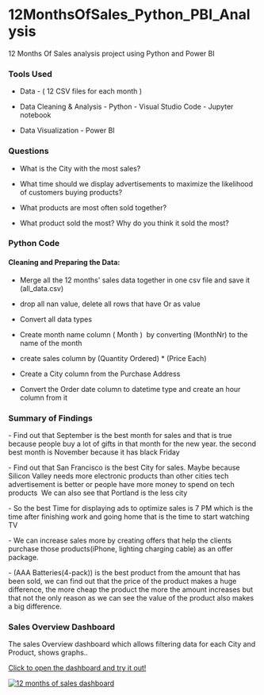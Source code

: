 # 12MonthsOfSales_Python_PBI_Analysis
12 Months Of Sales analysis project using Python and Power BI

<h3>Tools Used</h3>

- Data - ( 12 CSV files for each month )
  
- Data Cleaning & Analysis - Python - Visual Studio Code - Jupyter notebook

- Data Visualization - Power BI


<h3>Questions</h3>


- What is the City with the most sales? 
  
- What time should we display advertisements to maximize the likelihood of customers buying products? 

- What products are most often sold together?

- What product sold the most? Why do you think it sold the most? 


<h3>Python Code</h3>
<h4>Cleaning and Preparing the Data:</h4>

- Merge all the 12 months' sales data together in one csv file and save it (all_data.csv)
  
- drop all nan value, delete all rows that have Or as value

- Convert all data types

- Create month name column ( Month )  by converting (MonthNr) to the name of the month

- create sales column by (Quantity Ordered) * (Price Each)

- Create a City column from the Purchase Address

- Convert the Order date column to datetime type and create an hour column from it 

<h3>Summary of Findings</h3>

<p>- Find out that September is the best month for sales and that is true because people buy a lot of gifts in that month for the new year. the second best month is November because it has black Friday </p>

<p>- Find out that San Francisco is the best City for sales. Maybe because Silicon Valley needs more electronic products than other cities tech advertisement is better or people have more money to spend on tech products 
We can also see that Portland is the less city</p>

<p>- So the best Time for displaying ads to optimize sales is 7 PM which is the time after finishing work and going home that is the time to start watching TV </p>


<p>- We can increase sales more by creating offers that help the clients purchase those products(iPhone, lighting charging cable) as an offer package.</p>


<p>- (AAA Batteries(4-pack)) is the best product from the amount that has been sold, we can find out that the price of the product makes a huge difference, the more cheap the product the more the amount increases but that not the only reason as we can see the value of the product also makes a big difference.</p>

<h3>Sales Overview Dashboard</h3>
The sales Overview dashboard which allows filtering data for each City and Product, shows graphs..
<p>
<a href="https://app.powerbi.com/view?r=eyJrIjoiMDY4M2IxOTItNWQ5Ni00NjY5LWI4MTgtNzNlOWFiMDhkZDU2IiwidCI6IjIzZGI2ZTA2LTA1YzQtNDg5ZC1iMTM2LWNiYTk0YThlNmYzNiIsImMiOjh9" target="blank">
Click to open the dashboard and try it out!
</p>

![12 months of sales dashboard](https://github.com/khaled-gohar/Python_PBI_12MonthsOfSalesAnalysis/assets/133038582/b4db0c44-02a3-4c9f-b89a-2a3d1bf34950)

